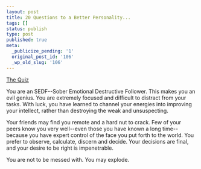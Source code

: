 ```yaml
---
layout: post
title: 20 Questions to a Better Personality...
tags: []
status: publish
type: post
published: true
meta:
  _publicize_pending: '1'
  original_post_id: '106'
  _wp_old_slug: '106'
---
```

<a href="http://hokev.brinkster.net/quiz/default.asp?quiz=Better+Personality&amp;page=1">The Quiz</a>

You are an SEDF--Sober Emotional Destructive Follower. This makes you an evil genius. You are extremely focused and difficult to distract from your tasks. With luck, you have learned to channel your energies into improving your intellect, rather than destroying the weak and unsuspecting.

Your friends may find you remote and a hard nut to crack. Few of your peers know you very well--even those you have known a long time--because you have expert control of the face you put forth to the world. You prefer to observe, calculate, discern and decide. Your decisions are final, and your desire to be right is impenetrable.

You are not to be messed with. You may explode.
